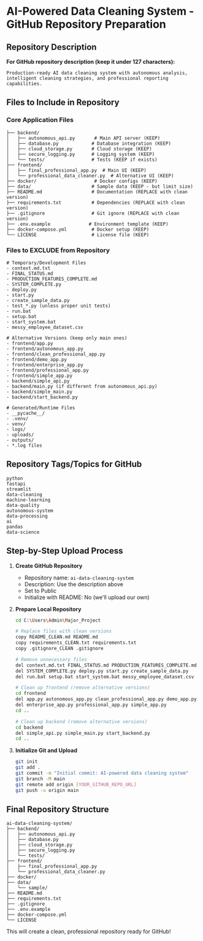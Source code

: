 # AI-Powered Data Cleaning System - GitHub Repository Preparation

## Repository Description
**For GitHub repository description (keep it under 127 characters):**
```
Production-ready AI data cleaning system with autonomous analysis, intelligent cleaning strategies, and professional reporting capabilities.
```

## Files to Include in Repository

### Core Application Files
```
├── backend/
│   ├── autonomous_api.py       # Main API server (KEEP)
│   ├── database.py            # Database integration (KEEP)
│   ├── cloud_storage.py       # Cloud storage (KEEP)
│   ├── secure_logging.py      # Logging system (KEEP)
│   └── tests/                 # Tests (KEEP if exists)
├── frontend/
│   ├── final_professional_app.py  # Main UI (KEEP)
│   └── professional_data_cleaner.py  # Alternative UI (KEEP)
├── docker/                     # Docker configs (KEEP)
├── data/                      # Sample data (KEEP - but limit size)
├── README.md                  # Documentation (REPLACE with clean version)
├── requirements.txt           # Dependencies (REPLACE with clean version)
├── .gitignore                 # Git ignore (REPLACE with clean version)
├── .env.example              # Environment template (KEEP)
├── docker-compose.yml         # Docker setup (KEEP)
└── LICENSE                    # License file (KEEP)
```

### Files to EXCLUDE from Repository
```
# Temporary/Development Files
- context.md.txt
- FINAL_STATUS.md
- PRODUCTION_FEATURES_COMPLETE.md
- SYSTEM_COMPLETE.py
- deploy.py
- start.py
- create_sample_data.py
- test_*.py (unless proper unit tests)
- run.bat
- setup.bat
- start_system.bat
- messy_employee_dataset.csv

# Alternative Versions (keep only main ones)
- frontend/app.py
- frontend/autonomous_app.py
- frontend/clean_professional_app.py
- frontend/demo_app.py
- frontend/enterprise_app.py
- frontend/professional_app.py
- frontend/simple_app.py
- backend/simple_api.py
- backend/main.py (if different from autonomous_api.py)
- backend/simple_main.py
- backend/start_backend.py

# Generated/Runtime Files
- __pycache__/
- .venv/
- venv/
- logs/
- uploads/
- outputs/
- *.log files
```

## Repository Tags/Topics for GitHub
```
python
fastapi
streamlit
data-cleaning
machine-learning
data-quality
autonomous-system
data-processing
ai
pandas
data-science
```

## Step-by-Step Upload Process

1. **Create GitHub Repository**
   - Repository name: `ai-data-cleaning-system`
   - Description: Use the description above
   - Set to Public
   - Initialize with README: No (we'll upload our own)

2. **Prepare Local Repository**
   ```bash
   cd C:\Users\Admin\Major_Project
   
   # Replace files with clean versions
   copy README_CLEAN.md README.md
   copy requirements_CLEAN.txt requirements.txt
   copy .gitignore_CLEAN .gitignore
   
   # Remove unnecessary files
   del context.md.txt FINAL_STATUS.md PRODUCTION_FEATURES_COMPLETE.md
   del SYSTEM_COMPLETE.py deploy.py start.py create_sample_data.py
   del run.bat setup.bat start_system.bat messy_employee_dataset.csv
   
   # Clean up frontend (remove alternative versions)
   cd frontend
   del app.py autonomous_app.py clean_professional_app.py demo_app.py
   del enterprise_app.py professional_app.py simple_app.py
   cd ..
   
   # Clean up backend (remove alternative versions)
   cd backend
   del simple_api.py simple_main.py start_backend.py
   cd ..
   ```

3. **Initialize Git and Upload**
   ```bash
   git init
   git add .
   git commit -m "Initial commit: AI-powered data cleaning system"
   git branch -M main
   git remote add origin [YOUR_GITHUB_REPO_URL]
   git push -u origin main
   ```

## Final Repository Structure
```
ai-data-cleaning-system/
├── backend/
│   ├── autonomous_api.py
│   ├── database.py
│   ├── cloud_storage.py
│   ├── secure_logging.py
│   └── tests/
├── frontend/
│   ├── final_professional_app.py
│   └── professional_data_cleaner.py
├── docker/
├── data/
│   └── sample/
├── README.md
├── requirements.txt
├── .gitignore
├── .env.example
├── docker-compose.yml
└── LICENSE
```

This will create a clean, professional repository ready for GitHub!
